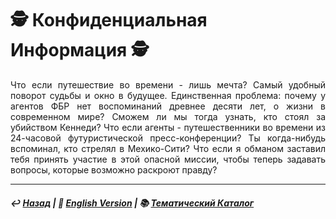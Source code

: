 # 🕵️ Конфиденциальная Информация 🕵️
<p align="justify">Что если путешествие во времени - лишь мечта? Самый удобный поворот судьбы и окно в будущее. Единственная проблема: почему у агентов ФБР нет воспоминаний древнее десяти лет, о жизни в современном мире? Cможем ли мы тогда узнать, кто стоял за убийством Кеннеди? Что если агенты - путешественники во времени из 24-часовой футуристической пресс-конференции? Ты когда-нибудь вспоминал, кто стрелял в Мехико-Сити? Что если я обманом заставил тебя принять участие в этой опасной миссии, чтобы теперь задавать вопросы, которые возможно раскроют правду?</p>

***

##### ↩️ [Назад](index-2.md) | 🗽 [English Version](confidential.md) | 📚 [Тематический Каталог](index_2t.md)

